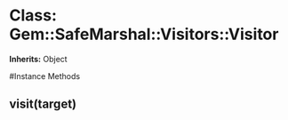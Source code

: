 # Class: Gem::SafeMarshal::Visitors::Visitor
**Inherits:** Object
    




#Instance Methods
## visit(target) [](#method-i-visit)

